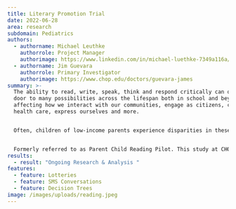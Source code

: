 ```yaml
---
title: Literary Promotion Trial
date: 2022-06-28
area: research
subdomain: Pediatrics
authors:
  - authorname: Michael Leuthke
    authorrole: Project Manager
    authorimage: https://www.linkedin.com/in/michael-luethke-7349a116a/
  - authorname: Jim Guevara
    authorrole: Primary Investigator
    authorimage: https://www.chop.edu/doctors/guevara-james
summary: >-
  The ability to read, write, speak, think and respond critically can open the
  door to many possibilities across the lifespan both in school and beyond,
  affecting how we interact with our communities, engage as citizens, consume
  health care, express ourselves and more. 


  Often, children of low-income parents experience disparities in these critical areas of development. Parent-child shared reading can help ameliorate these disparities, yet low-income parents do not consistently engage in this activity. Behavioral economics approaches utilizing automated hovering (AH) have the potential to increase parent-child shared reading opportunities through text messages and financial inducements.


  Formerly referred to as Parent Child Reading Pilot. This study at CHOP aims to develop materials to frame an evidence base to promote parents reading with children. It tests lottery or regret language to explore if that promotes more reading with children.
results:
  - result: "Ongoing Research & Analysis "
features:
  - feature: Lotteries
  - feature: SMS Conversations
  - feature: Decision Trees
image: /images/uploads/reading.jpeg
---
```

